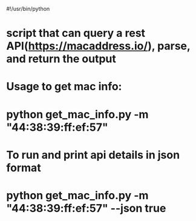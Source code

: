 #!/usr/bin/python
# script that can query a rest API(https://macaddress.io/), parse, and return the output
# Usage to get mac info:
# python get_mac_info.py -m "44:38:39:ff:ef:57"
#
# To run and print api details in json format
# python get_mac_info.py -m "44:38:39:ff:ef:57" --json true
